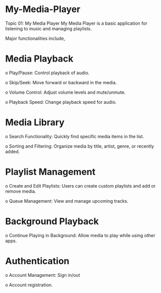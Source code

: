 # My-Media-Player
Topic 01: My Media Player
My Media Player is a basic application for listening to music and managing playlists.

Major functionalities include,

# Media Playback

o Play/Pause: Control playback of audio.

o Skip/Seek: Move forward or backward in the media.

o Volume Control: Adjust volume levels and mute/unmute.

o Playback Speed: Change playback speed for audio.

# Media Library

o Search Functionality: Quickly find specific media items in the list.

o Sorting and Filtering: Organize media by title, artist, genre, or recently
added.

# Playlist Management

o Create and Edit Playlists: Users can create custom playlists and add or
remove media.

o Queue Management: View and manage upcoming tracks.

# Background Playback

o Continue Playing in Background: Allow media to play while using other
apps.

# Authentication

o Account Management: Sign in/out

o Account registration.
